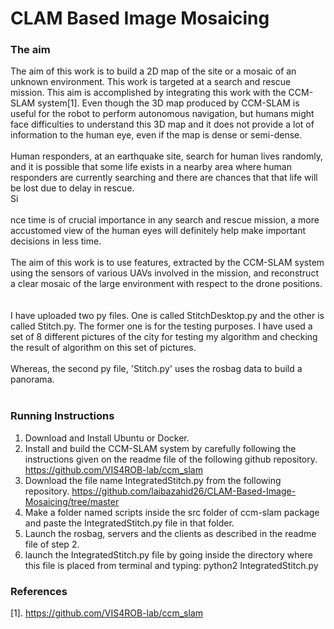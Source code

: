 # CLAM Based Image Mosaicing

### The aim 
The aim of this work is to build a 2D map of the site or a mosaic of an unknown environment. This work is targeted at a search and rescue mission. This aim is accomplished by integrating this work with the CCM-SLAM system[1]. Even though the 3D map produced by CCM-SLAM is useful for the robot to perform autonomous navigation, but humans might face difficulties to understand this 3D map and it does not provide a lot of information to the human eye, even if the map is dense or semi-dense. 
<br />
<br />
Human responders, at an earthquake site, search for human lives randomly, and it is possible that some life exists in a nearby area where human responders are currently searching and there are chances that that life will be lost due to delay in rescue.
<br />
<r />
Si<br />
<br />nce time is of crucial importance in any search and rescue mission, a more accustomed view of the human eyes will definitely help make important decisions in less time. 
<br />
<br />
The aim of this work is to use features, extracted by the CCM-SLAM system using the sensors of various UAVs involved in the mission, and reconstruct a clear mosaic of the large environment with respect to the drone positions.  
<br />
<br />
I have uploaded two py files. One is called StitchDesktop.py and the other is called Stitch.py. The former one is for the testing purposes. I have used a set of 8 different pictures of the city for testing my algorithm and checking the result of algorithm on this set of pictures.
<br />
<br />
Whereas, the second py file, 'Stitch.py' uses the rosbag data to build a panorama. 
<br />
<br />

###  Running Instructions
1. Download and Install Ubuntu or Docker. 
2. Install and build the CCM-SLAM system by carefully following the instructions given
on the readme file of the following github repository.
https://github.com/VIS4ROB-lab/ccm_slam
3. Download the file name IntegratedStitch.py from the following repository.
https://github.com/laibazahid26/CLAM-Based-Image-Mosaicing/tree/master
4. Make a folder named scripts inside the src folder of ccm-slam package and paste the
IntegratedStitch.py file in that folder.
5. Launch the rosbag, servers and the clients as described in the readme file of step 2.
6. launch the IntegratedStitch.py file by going inside the directory where this file is placed
from terminal and typing:
python2 IntegratedStitch.py

### References
[1]. https://github.com/VIS4ROB-lab/ccm_slam
